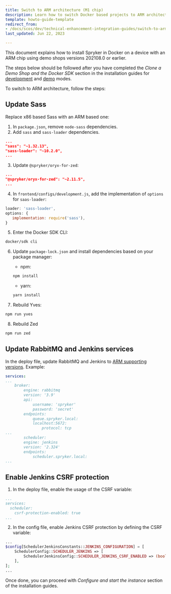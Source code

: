 ```yaml
---
title: Switch to ARM architecture (M1 chip)
description: Learn how to switch Docker based projects to ARM architecture for M Chips within your Spryker based projects.
template: howto-guide-template
redirect_from:
- /docs/scos/dev/technical-enhancement-integration-guides/switch-to-arm-architecture-m1-chip.html
last_updated: Jun 22, 2023

---
```


This document explains how to install Spryker in Docker on a device with an ARM chip using demo shops versions 202108.0 or earlier.

The steps below should be followed after you have completed the *Clone a Demo Shop and the Docker SDK* section in the installation guides for [development](/docs/dg/dev/set-up-spryker-locally/install-spryker/install/install-in-development-mode-on-macos-and-linux.html#clone-a-demo-shop-and-the-docker-sdk) and [demo](/docs/dg/dev/set-up-spryker-locally/install-spryker/install/install-in-demo-mode-on-macos-and-linux.html#clone-a-demo-shop-and-the-docker-sdk) modes.

To switch to ARM architecture, follow the steps:

## Update Sass

Replace x86 based Sass with an ARM based one:

1. In `package.json`, remove `node-sass` dependencies.
2. Add `sass` and `sass-loader` dependencies.

```json
...
"sass": "~1.32.13",
"sass-loader": "~10.2.0",
...
```

3. Update `@spryker/oryx-for-zed`:

```json
...
"@spryker/oryx-for-zed": "~2.11.5",
...
```

4. In `frontend/configs/development.js`, add the implementation of `options` for `saas-loader`:

```js
loader: 'sass-loader',
options: {
   implementation: require('sass'),
}
```

5. Enter the Docker SDK CLI:

```bash
docker/sdk cli
```

6. Update `package-lock.json` and install dependencies based on your package manager:
    * npm:

    ```bash
    npm install
    ```

    * yarn:

    ```bash
    yarn install
    ```

7. Rebuild Yves:

```bash
npm run yves
```

8. Rebuild Zed

```bash
npm run zed
```


## Update RabbitMQ and Jenkins services

In the deploy file, update RabbitMQ and Jenkins to [ARM supporting versions](https://github.com/spryker/docker-sdk#supported-services). Example:

```yaml
services:
...
    broker:
        engine: rabbitmq
        version: '3.9'
        api:
            username: 'spryker'
            password: 'secret'
        endpoints:
            queue.spryker.local:
            localhost:5672:
                protocol: tcp
...
        scheduler:
        engine: jenkins
        version: '2.324'
        endpoints:
            scheduler.spryker.local:
...
```


## Enable Jenkins CSRF protection


1. In the deploy file, enable the usage of the CSRF variable:

```yaml
...
services:
  scheduler:
    csrf-protection-enabled: true
...
```

2. In the config file, enable Jenkins CSRF protection by defining the CSRF variable:

```php
...
$config[SchedulerJenkinsConstants::JENKINS_CONFIGURATION] = [
    SchedulerConfig::SCHEDULER_JENKINS => [
        SchedulerJenkinsConfig::SCHEDULER_JENKINS_CSRF_ENABLED => (bool)getenv('SPRYKER_JENKINS_CSRF_PROTECTION_ENABLED'),
    ],
];
...
```

Once done, you can proceed with *Configure and start the instance* section of the installation guides.
